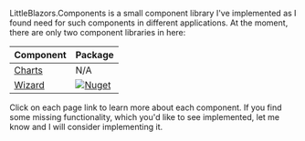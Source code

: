 LittleBlazors.Components is a small component library I've implemented as I found need for such components in different applications.
At the moment, there are only two component libraries in here:


| Component | Package |
| --- | --- |
| [Charts](https://github.com/mkArtak/LittleBlazors/wiki/Charts-control) | N/A |
| [Wizard](https://github.com/mkArtak/LittleBlazors/wiki/Wizard-control) | <a href="https://www.nuget.org/packages/LittleBlazors.Components.Wizards/"><img src="https://img.shields.io/nuget/dt/LittleBlazors.Components.Wizards?logo=nuget&amp;style=flat-square" alt="Nuget"></a> |

Click on each page link to learn more about each component.
If you find some missing functionality, which you'd like to see implemented, let me know and I will consider implementing it.
